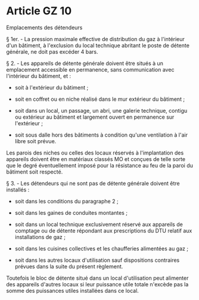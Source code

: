 # Article GZ 10

Emplacements des détendeurs

§ 1er. - La pression maximale effective de distribution du gaz à l'intérieur d'un bâtiment, à l'exclusion du local technique abritant le poste de détente générale, ne doit pas excéder 4 bars.

§ 2. - Les appareils de détente générale doivent être situés à un emplacement accessible en permanence, sans communication avec l'intérieur du bâtiment, et :

- soit à l'extérieur du bâtiment ;

- soit en coffret ou en niche réalisé dans le mur extérieur du bâtiment ;

- soit dans un local, un passage, un abri, une galerie technique, contigu ou extérieur au bâtiment et largement ouvert en permanence sur l'extérieur ;

- soit sous dalle hors des bâtiments à condition qu'une ventilation à l'air libre soit prévue.

Les parois des niches ou celles des locaux réservés à l'implantation des appareils doivent être en matériaux classés MO et conçues de telle sorte que le degré éventuellement imposé pour la résistance au feu de la paroi du bâtiment soit respecté.

§ 3. - Les détendeurs qui ne sont pas de détente générale doivent être installés :

- soit dans les conditions du paragraphe 2 ;

- soit dans les gaines de conduites montantes ;

- soit dans un local technique exclusivement réservé aux appareils de comptage ou de détente répondant aux prescriptions du DTU relatif aux installations de gaz ;

- soit dans les cuisines collectives et les chaufferies alimentées au gaz ;

- soit dans les autres locaux d'utilisation sauf dispositions contraires prévues dans la suite du présent règlement.

Toutefois le bloc de détente situé dans un local d'utilisation peut alimenter des appareils d'autres locaux si leur puissance utile totale n'excède pas la somme des puissances utiles installées dans ce local.
